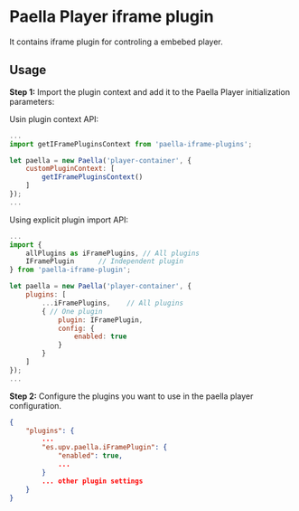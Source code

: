 # Paella Player iframe plugin

It contains iframe plugin for controling a embebed player.

## Usage

**Step 1:** Import the plugin context and add it to the Paella Player initialization parameters:

Usin plugin context API:

```javascript
...
import getIFramePluginsContext from 'paella-iframe-plugins';

let paella = new Paella('player-container', {
    customPluginContext: [
        getIFramePluginsContext()
    ]
});
...
```

Using explicit plugin import API:

```javascript
...
import {
    allPlugins as iFramePlugins, // All plugins
    IFramePlugin      // Independent plugin
} from 'paella-iframe-plugin';

let paella = new Paella('player-container', {
    plugins: [
        ...iFramePlugins,    // All plugins
        { // One plugin
            plugin: IFramePlugin,
            config: {
                enabled: true
            }
        }
    ]
});
...
```

**Step 2:** Configure the plugins you want to use in the paella player configuration.

```json
{
    "plugins": {
        ...
        "es.upv.paella.iFramePlugin": {
            "enabled": true,
            ...
        }
        ... other plugin settings
    }
}
```
